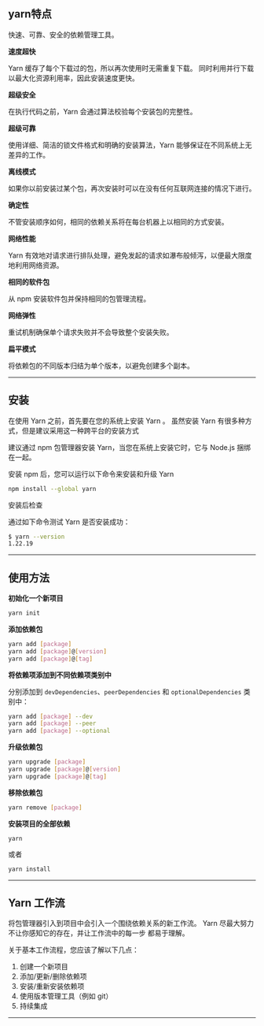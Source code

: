 ## yarn特点

快速、可靠、安全的依赖管理工具。

**速度超快**

Yarn 缓存了每个下载过的包，所以再次使用时无需重复下载。 同时利用并行下载以最大化资源利用率，因此安装速度更快。

**超级安全**

在执行代码之前，Yarn 会通过算法校验每个安装包的完整性。

**超级可靠**

使用详细、简洁的锁文件格式和明确的安装算法，Yarn 能够保证在不同系统上无差异的工作。

**离线模式**

如果你以前安装过某个包，再次安装时可以在没有任何互联网连接的情况下进行。

**确定性**

不管安装顺序如何，相同的依赖关系将在每台机器上以相同的方式安装。

**网络性能**

Yarn 有效地对请求进行排队处理，避免发起的请求如瀑布般倾泻，以便最大限度地利用网络资源。

**相同的软件包**

从 npm 安装软件包并保持相同的包管理流程。

**网络弹性**

重试机制确保单个请求失败并不会导致整个安装失败。

**扁平模式**

将依赖包的不同版本归结为单个版本，以避免创建多个副本。

----

## 安装

在使用 Yarn 之前，首先要在您的系统上安装 Yarn 。 虽然安装 Yarn 有很多种方式，但是建议采用这一种跨平台的安装方式

建议通过 npm 包管理器安装 Yarn，当您在系统上安装它时，它与 Node.js 捆绑在一起。

安装 npm 后，您可以运行以下命令来安装和升级 Yarn

```bash
npm install --global yarn
```

安装后检查

通过如下命令测试 Yarn 是否安装成功：

```bash
$ yarn --version
1.22.19
```



----

## 使用方法

**初始化一个新项目**

```bash
yarn init
```

**添加依赖包**

```bash
yarn add [package]
yarn add [package]@[version]
yarn add [package]@[tag]
```

**将依赖项添加到不同依赖项类别中**

分别添加到 `devDependencies`、`peerDependencies` 和 `optionalDependencies` 类别中：

```bash
yarn add [package] --dev
yarn add [package] --peer
yarn add [package] --optional
```

**升级依赖包**

```bash
yarn upgrade [package]
yarn upgrade [package]@[version]
yarn upgrade [package]@[tag]
```

**移除依赖包**

```bash
yarn remove [package]
```

**安装项目的全部依赖**

```
yarn
```

或者

```bash
yarn install
```



----

## Yarn 工作流

将包管理器引入到项目中会引入一个围绕依赖关系的新工作流。 Yarn 尽最大努力不让你感知它的存在，并让工作流中的每一步 都易于理解。

关于基本工作流程，您应该了解以下几点：

1. 创建一个新项目
2. 添加/更新/删除依赖项
3. 安装/重新安装依赖项
4. 使用版本管理工具（例如 git）
5. 持续集成



----

